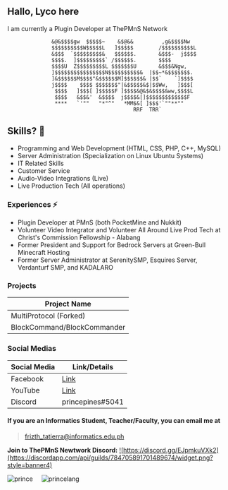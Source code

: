 ## Hallo, Lyco here

I am currently a Plugin Developer at ThePMnS Network                                               
     
                  &@&$$$$gw  $$$$$~    &$@&&         ,g&$$$$Nw
                  $$$$$$$$$$W$$$$$L   ]$$$$$        /$$$$$$$$$$L
                  &$$$  `$$$$$$$$$&   $$$$$$.       &$$$-  j$$$$
                  $$$$.  ]$$$$$$$$$` /$$$$$$.       $$$$
                  $$$$U  Z$$$$$$$$$L $$$$$$$U       &$$$&Ngw,
                  ]$$$$$$$$$$$$$$$$N$$$$$$$$$$&  |$$~*&$$$$$$$.
                  ]&$$$$$$M$$$$"&$$$$$$M]$$$$$$& |$$`    `]$$$$
                  j$$$$    $$$$ $$$$$$$"|&$$$$$&$|$$Ww,   ]$$$[
                   $$$$   ]$$$[ ]$$$$$F ]$$$$&@&$&$$$$&ww,$$$$L
                   $$$$   &$$&'  &$$$$  j$$$$&[]$$$$$$$$$$$$$F
                   ****   `'""   "*"^"   *MM$&[ ]$$$'`""**""
                                            RRF  TRR`

## Skills? 🤔
- Programming and Web Development (HTML, CSS, PHP, C++, MySQL)
- Server Administration (Specialization on Linux Ubuntu Systems)
- IT Related Skills
- Customer Service
- Audio-Video Integrations (Live)
- Live Production Tech (All operations)

### Experiences ⚡
- Plugin Developer at PMnS (both PocketMine and Nukkit)
- Volunteer Video Integrator and  Volunteer All Around Live Prod Tech at Christ's Commission Fellowship - Alabang
- Former President and Support for Bedrock Servers at Green-Bull Minecraft Hosting
- Former Server Administrator at SerenitySMP, Esquires Server, Verdanturf SMP, and KADALARO

### Projects
| Project Name |
| ----------- |
| MultiProtocol (Forked)  |
| BlockCommand/BlockCommander |

### Social Medias
| Social Media | Link/Details |
| ----------- | ----------- |
| Facebook  | <a href="https://fb.me/princepiness">Link</a>
| YouTube | <a href="https://www.youtube.com/channel/UCcltou22yjHJpffh88FiVEA">Link</a>
| Discord | princepines#5041 |


#### If you are an Informatics Student, Teacher/Faculty, you can email me at
> frizth_tatierra@informatics.edu.ph

**Join to ThePMnS Newtwork Discord:**
<a href="https://discord.gg/EJpmkuVXk2">![https://discord.gg/EJpmkuVXk2](https://discordapp.com/api/guilds/784705891701489674/widget.png?style=banner4)</a>

![prince](https://github-readme-stats.vercel.app/api?username=Lycol50&show_icons=true)&nbsp;&nbsp;&nbsp;&nbsp;
![princelang](https://github-readme-stats.vercel.app/api/top-langs/?username=Lycol50&layout=compact)

<!--
**Lycol50/Lycol50** is a ✨ _special_ ✨ repository because its `README.md` (this file) appears on your GitHub profile.

Here are some ideas to get you started:

- 🔭 I’m currently working on ...
- 🌱 I’m currently learning ...
- 👯 I’m looking to collaborate on ...
- 🤔 I’m looking for help with ...
- 💬 Ask me about ...
- 📫 How to reach me: ...
- 😄 Pronouns: ...
- ⚡ Fun fact: ...
-->
